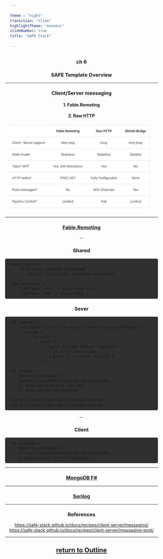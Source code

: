 ```yaml
---

theme : "night"
transition: "slide"
highlightTheme: "monokai"
slideNumber: true
title: "SAFE Stack"

---
```


### ch 6

### SAFE Template Overview

<style>
pre {
  background: #303030;
  padding: 10px 16px;
  border-radius: 0.3em;
  counter-reset: line;
}
pre code[class*="="] .line {
  display: block;
  line-height: 1.8rem;
  font-size: 1em;
}
pre code[class*="="] .line:before {
  counter-increment: line;
  content: counter(line);
  display: inline-block;
  border-right: 3px solid #6ce26c !important;
  padding: 0 .5em;
  margin-right: .5em;
  color: #afafaf !important;
  width: 24px;
  text-align: right;
}

.reveal .slides > section > section {
  text-align: center;
}

h1,h2,h3,h4 {
  text-align: center;
}

p {
  text-align: center;
}
</style>

---

### Client/Server messaging

#### 1. Fable.Remoting

#### 2. Raw HTTP

![](./img/compare.JPG)

---

### [Fable.Remoting](https://zaid-ajaj.github.io/Fable.Remoting/)

--

### Shared

```fsharp=
module Route =
    let builder typeName methodName =
        sprintf "/api/%s/%s" typeName methodName

type ITodosApi =
    { getTodos: unit -> Async<Todo list>
      addTodo: Todo -> Async<Todo> }
```

### Sever

```fsharp=
let todosApi =
    { getTodos = fun () -> async { return storage.GetTodos() }
      addTodo =
          fun todo ->
              async {
                  match storage.AddTodo todo with
                  | Ok () -> return todo
                  | Error e -> return failwith e
              } }

let webApp =
    Remoting.createApi ()
    |> Remoting.withRouteBuilder Route.builder
    |> Remoting.fromValue todosApi
    |> Remoting.buildHttpHandler

//http:localhost:8085/api/ITodosApi/getTodos
//http:localhost:8085/api/ITodosApi/addTodo
```

--

### Client

```fsharp=
let todosApi =
    Remoting.createApi ()
    |> Remoting.withRouteBuilder Route.builder
    |> Remoting.buildProxy<ITodosApi>
```

---

### [MongoDB F#](https://medium.com/@mukund.sharma92/cruding-in-f-with-mongodb-e4699d1ac17e)

---

### [Serilog](https://github.com/Zaid-Ajaj/Giraffe.SerilogExtensions)

---

### References

<https://safe-stack.github.io/docs/recipes/client-server/messaging/>
<https://safe-stack.github.io/docs/recipes/client-server/messaging-post/>

---

## [return to Outline](../../export/index.html#/2)
